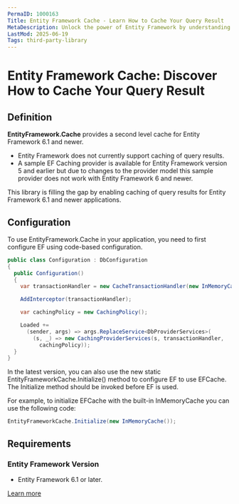 ```yaml
---
PermaID: 1000163
Title: Entity Framework Cache - Learn How to Cache Your Query Result
MetaDescription: Unlock the power of Entity Framework by understanding how to cache your query result. Learn how using a cache can dramatically improve your query performance.
LastMod: 2025-06-19
Tags: third-party-library
---
```


# Entity Framework Cache: Discover How to Cache Your Query Result

## Definition

**EntityFramework.Cache** provides a second level cache for Entity Framework 6.1 and newer. 

 - Entity Framework does not currently support caching of query results. 
 - A sample EF Caching provider is available for Entity Framework version 5 and earlier but due to changes to the provider model this sample provider does not work with Entity Framework 6 and newer. 

This library is filling the gap by enabling caching of query results for Entity Framework 6.1 and newer applications.

## Configuration

To use EntityFramework.Cache in your application, you need to first configure EF using code-based configuration. 


```csharp
public class Configuration : DbConfiguration
{
  public Configuration()
  {
    var transactionHandler = new CacheTransactionHandler(new InMemoryCache());

    AddInterceptor(transactionHandler);

    var cachingPolicy = new CachingPolicy();

    Loaded +=
      (sender, args) => args.ReplaceService<DbProviderServices>(
        (s, _) => new CachingProviderServices(s, transactionHandler, 
          cachingPolicy));
  }
}
```

In the latest version, you can also use the new static EntityFrameworkCache.Initialize() method to configure EF to use EFCache. The Initialize method should be invoked before EF is used. 

For example, to initialize EFCache with the built-in InMemoryCache you can use the following code:


```csharp
EntityFrameworkCache.Initialize(new InMemoryCache());
```

## Requirements

### Entity Framework Version

 - Entity Framework 6.1 or later.

[Learn more](https://github.com/moozzyk/EFCache)